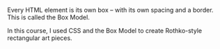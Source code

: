 Every HTML element is its own box – with its own spacing and a border. This is called the Box Model.

In this course, I used CSS and the Box Model to create Rothko-style rectangular art pieces.